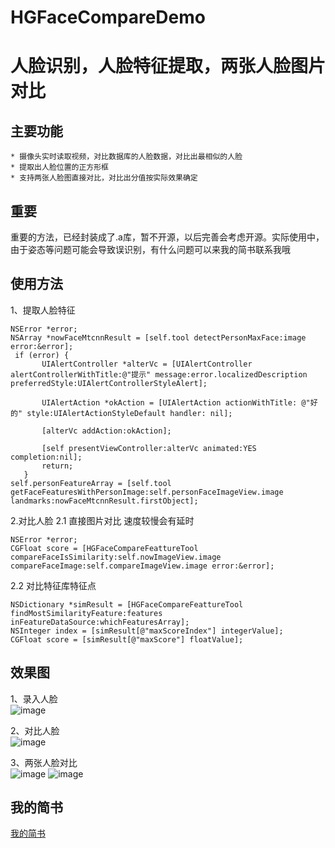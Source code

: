 # HGFaceCompareDemo

人脸识别，人脸特征提取，两张人脸图片对比
==============

## 主要功能

    * 摄像头实时读取视频，对比数据库的人脸数据，对比出最相似的人脸
    * 提取出人脸位置的正方形框
    * 支持两张人脸图直接对比，对比出分值按实际效果确定

## 重要
重要的方法，已经封装成了.a库，暂不开源，以后完善会考虑开源。实际使用中，由于姿态等问题可能会导致误识别，有什么问题可以来我的简书联系我哦

## 使用方法
 1、提取人脸特征
 ```
 NSError *error;
 NSArray *nowFaceMtcnnResult = [self.tool detectPersonMaxFace:image error:&error];
  if (error) {
        UIAlertController *alterVc = [UIAlertController alertControllerWithTitle:@"提示" message:error.localizedDescription preferredStyle:UIAlertControllerStyleAlert];

        UIAlertAction *okAction = [UIAlertAction actionWithTitle: @"好的" style:UIAlertActionStyleDefault handler: nil];

        [alterVc addAction:okAction];

        [self presentViewController:alterVc animated:YES completion:nil];
        return;
    }
self.personFeatureArray = [self.tool getFaceFeaturesWithPersonImage:self.personFaceImageView.image landmarks:nowFaceMtcnnResult.firstObject];
 ```
 
 2.对比人脸
 2.1 直接图片对比 速度较慢会有延时
 ```
 NSError *error;
 CGFloat score = [HGFaceCompareFeattureTool compareFaceIsSimilarity:self.nowImageView.image compareFaceImage:self.compareImageView.image error:&error];
 ```
 2.2 对比特征库特征点
 ```
 NSDictionary *simResult = [HGFaceCompareFeattureTool findMostSimilarityFeature:features inFeatureDataSource:whichFeaturesArray];
 NSInteger index = [simResult[@"maxScoreIndex"] integerValue];
 CGFloat score = [simResult[@"maxScore"] floatValue];
 ```

## 效果图

1、录入人脸   
![image](https://github.com/kennthsHG/Image/blob/master/first.gif)

2、对比人脸   
![image](https://github.com/kennthsHG/Image/blob/master/second.gif)

3、两张人脸对比   
![image](https://github.com/kennthsHG/Image/blob/master/third.gif)
![image](https://github.com/kennthsHG/Image/blob/master/four.gif)

## 我的简书
[我的简书](https://www.jianshu.com/u/5260c7f4c687 "参考")  

